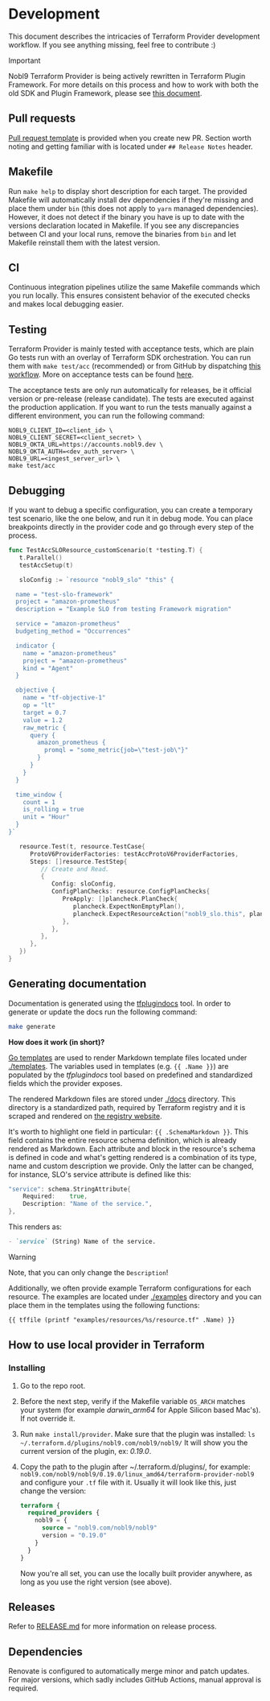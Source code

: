 # Development

This document describes the intricacies of Terraform Provider development
workflow.
If you see anything missing, feel free to contribute :)

> [!IMPORTANT]
> Nobl9 Terraform Provider is being actively rewritten in
> Terraform Plugin Framework.
> For more details on this process and how to work with
> both the old SDK and Plugin Framework, please see
> [this document](./plugin-framework-migration.md).

## Pull requests

[Pull request template](../.github/pull_request_template.md)
is provided when you create new PR.
Section worth noting and getting familiar with is located under
`## Release Notes` header.

## Makefile

Run `make help` to display short description for each target.
The provided Makefile will automatically install dev dependencies if they're
missing and place them under `bin`
(this does not apply to `yarn` managed dependencies).
However, it does not detect if the binary you have is up to date with the
versions declaration located in Makefile.
If you see any discrepancies between CI and your local runs, remove the
binaries from `bin` and let Makefile reinstall them with the latest version.

## CI

Continuous integration pipelines utilize the same Makefile commands which
you run locally. This ensures consistent behavior of the executed checks
and makes local debugging easier.

## Testing

Terraform Provider is mainly tested with acceptance tests, which are plain Go
tests run with an overlay of Terraform SDK orchestration.
You can run them with `make test/acc` (recommended) or from GitHub by dispatching
[this workflow](https://github.com/nobl9/terraform-provider-nobl9/actions/workflows/acc-tests-dispatch.yml).
More on acceptance tests can be found
[here](https://developer.hashicorp.com/terraform/plugin/sdkv2/testing/acceptance-tests).

The acceptance tests are only run automatically for releases, be it official
version or pre-release (release candidate).
The tests are executed against the production application.
If you want to run the tests manually against a different environment, you can
run the following command:

```shell
NOBL9_CLIENT_ID=<client_id> \
NOBL9_CLIENT_SECRET=<client_secret> \
NOBL9_OKTA_URL=https://accounts.nobl9.dev \
NOBL9_OKTA_AUTH=<dev_auth_server> \
NOBL9_URL=<ingest_server_url> \
make test/acc
```

## Debugging

If you want to debug a specific configuration,
you can create a temporary test scenario, like the one below,
and run it in debug mode.
You can place breakpoints directly in the provider code
and go through every step of the process.

```go
func TestAccSLOResource_customScenario(t *testing.T) {
   t.Parallel()
   testAccSetup(t)

   sloConfig := `resource "nobl9_slo" "this" {

  name = "test-slo-framework"
  project = "amazon-prometheus"
  description = "Example SLO from testing Framework migration"

  service = "amazon-prometheus"
  budgeting_method = "Occurrences"

  indicator {
    name = "amazon-prometheus"
    project = "amazon-prometheus"
    kind = "Agent"
  }

  objective {
    name = "tf-objective-1"
    op = "lt"
    target = 0.7
    value = 1.2
    raw_metric {
      query {
        amazon_prometheus {
          promql = "some_metric{job=\"test-job\"}"
        }
      }
    }
  }

  time_window {
    count = 1
    is_rolling = true
    unit = "Hour"
  }
}`

   resource.Test(t, resource.TestCase{
      ProtoV6ProviderFactories: testAccProtoV6ProviderFactories,
      Steps: []resource.TestStep{
         // Create and Read.
         {
            Config: sloConfig,
            ConfigPlanChecks: resource.ConfigPlanChecks{
               PreApply: []plancheck.PlanCheck{
                  plancheck.ExpectNonEmptyPlan(),
                  plancheck.ExpectResourceAction("nobl9_slo.this", plancheck.ResourceActionCreate),
               },
            },
         },
      },
   })
}
```

## Generating documentation

Documentation is generated using the
[tfplugindocs](https://github.com/hashicorp/terraform-plugin-docs) tool.
In order to generate or update the docs run the following command:

```sh
make generate
```

**How does it work (in short)?**

[Go templates](https://pkg.go.dev/text/template) are used
to render Markdown template files located under [./templates](../templates/).
The variables used in templates (e.g. `{{ .Name }}`) are populated by the
_tfplugindocs_ tool based on predefined and standardized fields which
the provider exposes.

The rendered Markdown files are stored under [./docs](../docs/) directory.
This directory is a standardized path, required by Terraform registry and
it is scraped and rendered on
[the registry website](https://registry.terraform.io/providers/nobl9/nobl9/latest/docs).

It's worth to highlight one field in particular: `{{ .SchemaMarkdown }}`.
This field contains the entire resource schema definition, which is already
rendered as Markdown.
Each attribute and block in the resource's schema is defined in code and
what's getting rendered is a combination of its type, name and custom
description we provide. Only the latter can be changed, for instance,
SLO's service attribute is defined like this:

```go
"service": schema.StringAttribute{
	Required:    true,
	Description: "Name of the service.",
},
```

This renders as:

```md
- `service` (String) Name of the service.
```

> [!WARNING]
> Note, that you can only change the `Description`!

Additionally, we often provide example Terraform configurations
for each resource.
The examples are located under [./examples](../examples/) directory
and you can place them in the templates using the following functions:

```md
{{ tffile (printf "examples/resources/%s/resource.tf" .Name) }}
```

## How to use local provider in Terraform

### Installing

1. Go to the repo root.
2. Before the next step, verify if the Makefile variable `OS_ARCH` matches your
    system (for example _darwin_arm64_ for Apple Silicon based Mac's).
    If not override it.
3. Run `make install/provider`. Make sure that the plugin was installed:
    `ls ~/.terraform.d/plugins/nobl9.com/nobl9/nobl9/`
    It will show you the current version of the plugin, ex: _0.19.0_.
4. Copy the path to the plugin after ~/.terraform.d/plugins/, for example:
    `nobl9.com/nobl9/nobl9/0.19.0/linux_amd64/terraform-provider-nobl9`
    and configure your `.tf` file with it.
    Usually it will look like this, just change the version:

    ```terraform
    terraform {
      required_providers {
        nobl9 = {
          source = "nobl9.com/nobl9/nobl9"
          version = "0.19.0"
        }
      }
    }
    ```

    Now you're all set, you can use the locally built provider anywhere, as long
    as you use the right version (see above).

## Releases

Refer to [RELEASE.md](./RELEASE.md) for more information on release process.

## Dependencies

Renovate is configured to automatically merge minor and patch updates.
For major versions, which sadly includes GitHub Actions, manual approval
is required.
